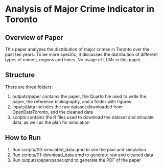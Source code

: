 # Analysis of Major Crime Indicator in Toronto

## Overview of Paper
This paper analyzes the distribution of major crimes in Toronto over the past ten years. To be more specific, it discusses the distribution of different types of crimes, regions and times. No usage of LLMs in this paper.

## Structure
There are three folders:
1. outputs/paper contains the paper, the Quarto file used to write the paper, the reference bibliography, and a folder with figures
2. inputs/data includes the raw dataset downloaded from OpenDataToronto, and the cleaned data
3. scripts contains the R files used to download the dataset and simulate data, as well as the plan for simulation

## How to Run
1. Run scripts/00-simulated_data.qmd to see the plan and simulation
2. Run scripts/01-download_data.qmd to generate raw and cleaned data
3. Run outputs/paper/paper.qmd to generate the PDF of the paper